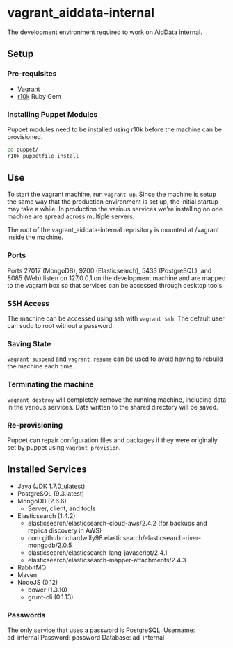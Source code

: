 vagrant_aiddata-internal
========================

The development environment required to work on AidData internal.

## Setup

### Pre-requisites

* [Vagrant](https://www.vagrantup.com/)
* [r10k](https://rubygems.org/gems/r10k) Ruby Gem

### Installing Puppet Modules

Puppet modules need to be installed using r10k before the machine can be provisioned.

```bash
cd puppet/
r10k puppetfile install
```

## Use
To start the vagrant machine, run `vagrant up`. Since the machine is setup the same
way that the production environment is set up, the initial startup may take a while.
In production the various services we're installing on one machine are spread across
multiple servers.

The root of the vagrant_aiddata-internal repository is mounted at /vagrant inside
the machine.

### Ports

Ports 27017 (MongoDB), 9200 (Elasticsearch), 5433 (PostgreSQL), and 8085 (Web) listen
on 127.0.0.1 on the development machine and are mapped to the vagrant box so that
services can be accessed through desktop tools.

### SSH Access

The machine can be accessed using ssh with `vagrant ssh`. The default user can
sudo to root without a password.

### Saving State

`vagrant suspend` and `vagrant resume` can be used to avoid having to rebuild the machine each time.

### Terminating the machine

`vagrant destroy` will completely remove the running machine, including data in the
various services. Data written to the shared directory will be saved.

### Re-provisioning

Puppet can repair configuration files and packages if they were originally set by puppet
using `vagrant provision`.

## Installed Services

* Java (JDK 1.7.0_ulatest)
* PostgreSQL (9.3.latest)
* MongoDB (2.6.6)
  * Server, client, and tools
* Elasticsearch (1.4.2)
  * elasticsearch/elasticsearch-cloud-aws/2.4.2 (for backups and replica discovery in AWS)
  * com.github.richardwilly98.elasticsearch/elasticsearch-river-mongodb/2.0.5
  * elasticsearch/elasticsearch-lang-javascript/2.4.1
  * elasticsearch/elasticsearch-mapper-attachments/2.4.3
* RabbitMQ
* Maven
* NodeJS (0.12)
  * bower (1.3.10)
  * grunt-cli (0.1.13)

### Passwords

The only service that uses a password is PostgreSQL:
Username: ad_internal
Password: password
Database: ad_internal
